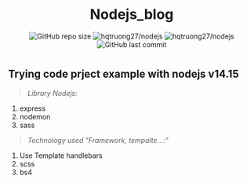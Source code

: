 <h1 align="center">Nodejs_blog</h1>
<p align="center">
  <img alt="GitHub repo size" src="https://img.shields.io/github/repo-size/hqtruong27/nodejs_blog?label=Size&logo=node.js&style=flat-square">
  <img alt="hqtruong27/nodejs" src="https://img.shields.io/github/languages/count/hqtruong27/nodejs_blog?label=Languages&style=flat-square">
  <img alt="hqtruong27/nodejs" src="https://img.shields.io/github/languages/top/hqtruong27/nodejs_blog?label=JavasScript&logo=javascript&style=flat-square">
  <img alt="GitHub last commit" src="https://img.shields.io/github/last-commit/hqtruong27/nodejs_blog?label=Last%20commit&logo=git&style=flat-square">
  <h1 align="center"></h1>
</p>
<h2>Trying code prject example with nodejs v14.15</h3>

>*Library Nodejs:* <br>
  1. express
  2. nodemon
  3. sass
>*Technology used "Framework, tempalte...:"*
1. Use Template handlebars
2. scss
3. bs4
